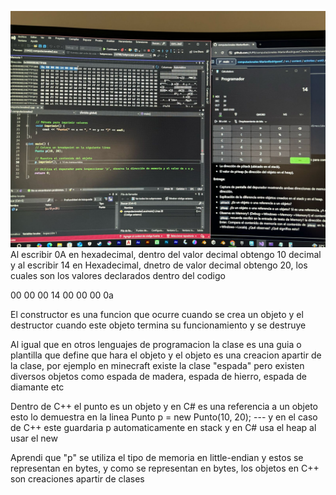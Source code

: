 ![Resultado del programa](../../../../assets/unidad3-ac8.jpeg)
Al escribir 0A en hexadecimal, dentro del valor decimal obtengo 10 decimal y al escribir 
14 en Hexadecimal, dnetro de valor decimal obtengo 20, los cuales son los valores declarados
dentro del codigo

00 00 00 14 00 00 00 0a


El constructor es una funcion que ocurre cuando se crea un objeto y el destructor cuando 
este objeto termina su funcionamiento  y se destruye

Al igual que en otros lenguajes de programacion la clase es una guia o plantilla que define 
que hara el objeto y el objeto es una creacion apartir de la clase, por ejemplo en minecraft
existe la clase "espada" pero existen diversos objetos como espada de madera, espada de hierro,
espada de diamante etc


Dentro de C++  el punto es un objeto y en C# es una referencia a un objeto 
esto lo demuestra en la linea Punto p = new Punto(10, 20); --- y en el caso de C++ este
guardaria p automaticamente en stack y en C# usa el heap al usar el new 

 
Aprendi que "p" se utiliza el tipo de memoria en little-endian y estos se representan en
bytes, y como se representan en bytes, los objetos en C++ son creaciones apartir de clases
